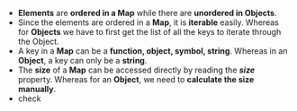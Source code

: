 - **Elements** are **ordered in a Map** while there are **unordered in Objects**.
- Since the elements are ordered in a **Map**, it is **iterable** easily. Whereas for **Objects** we have to first get the list of all the keys to iterate through the Object.
- A key in a **Map** can be a **function, object, symbol, string**. Whereas in an **Object**, a key can only be a **string**. 
- The **size** of a **Map** can be accessed directly by reading the ***size*** property. Whereas for an **Object**, we need to **calculate the size manually**.
- check